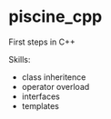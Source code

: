 # piscine_cpp

First steps in C++ 

Skills:
- class inheritence
- operator overload
- interfaces
- templates
